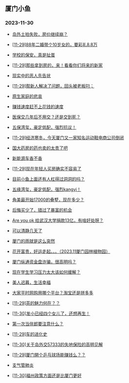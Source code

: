 ## 厦门小鱼 
### 2023-11-30

+ [岛外土拍失败，房价继续崩？](http://bbs.xmfish.com/read-htm-tid-18113300.html)

+ [[11-29]88年二婚带个10岁女的，要彩礼8.8万](http://bbs.xmfish.com/read-htm-tid-18113273.html)

+ [学校的保安，真是扯蛋](http://bbs.xmfish.com/read-htm-tid-18113104.html)

+ [[11-29]那些拿到房的，来！看看你们将来的新家](http://bbs.xmfish.com/read-htm-tid-18113279.html)

+ [现实中的恶人先告状](http://bbs.xmfish.com/read-htm-tid-18113217.html)

+ [[11-29]帮新人解决了问题，回头被老板叼；](http://bbs.xmfish.com/read-htm-tid-18113179.html)

+ [原生家庭的悲哀](http://bbs.xmfish.com/read-htm-tid-18113131.html)

+ [赚钱速度赶不上花钱的速度](http://bbs.xmfish.com/read-htm-tid-18113345.html)

+ [医保交几年后不用交？还是交到死？](http://bbs.xmfish.com/read-htm-tid-18113246.html)

+ [五保湾玺，豪定低配，强烈抗议！](http://bbs.xmfish.com/read-htm-tid-18113322.html)

+ [[11-29]经济寒冬，今天厦门又一家知名运动鞋电商公司倒闭](http://bbs.xmfish.com/read-htm-tid-18113478.html)

+ [国大药房的药也卖的太贵了吧](http://bbs.xmfish.com/read-htm-tid-18113384.html)

+ [新能源车香不香](http://bbs.xmfish.com/read-htm-tid-18113334.html)

+ [[11-29]现在年轻人买房确实不容易了](http://bbs.xmfish.com/read-htm-tid-18113449.html)

+ [目前小鱼上面还有人杠得过洞洞的吗？](http://bbs.xmfish.com/read-htm-tid-18113344.html)

+ [五缘湾玺，豪定低配，强烈kangyi！](http://bbs.xmfish.com/read-htm-tid-18113389.html)

+ [角美最开始17000的叠墅，现在多少？](http://bbs.xmfish.com/read-htm-tid-18113358.html)

+ [后悔买少了，错过了暴富的机会](http://bbs.xmfish.com/read-htm-tid-18113373.html)

+ [Are you ok 给武汉大学捐款13亿，有啥好处呀？](http://bbs.xmfish.com/read-htm-tid-18113540.html)

+ [可以清静几天了](http://bbs.xmfish.com/read-htm-tid-18113609.html)

+ [厦门的雨就是这么突然](http://bbs.xmfish.com/read-htm-tid-18113448.html)

+ [花开富贵，好运走起。。。（2023.11厦门园林植物园）](http://bbs.xmfish.com/read-htm-tid-18113410.html)

+ [厦门纵通资金盘诈骗，很高明吗？](http://bbs.xmfish.com/read-htm-tid-18113508.html)

+ [现在学生学习压力太大该如何缓解？](http://bbs.xmfish.com/read-htm-tid-18113530.html)

+ [美人迟暮，生活幸福](http://bbs.xmfish.com/read-htm-tid-18113534.html)

+ [大家平时网购用哪个平台？淘宝还是拼多多](http://bbs.xmfish.com/read-htm-tid-18113513.html)

+ [[11-29]茶的魅力何在？？](http://bbs.xmfish.com/read-htm-tid-18113577.html)

+ [[11-30]发小已经四个女儿了，还想再生！](http://bbs.xmfish.com/read-htm-tid-18113798.html)

+ [第一次当伴郎要注意什么？](http://bbs.xmfish.com/read-htm-tid-18113627.html)

+ [[11-29]车的进化史](http://bbs.xmfish.com/read-htm-tid-18113538.html)

+ [[11-30]关于岛外交57333的失地保险的高明见解](http://bbs.xmfish.com/read-htm-tid-18113658.html)

+ [[11-29]厦门開个乒乓球场能赚钱么？？](http://bbs.xmfish.com/read-htm-tid-18113614.html)

+ [支气管肺炎](http://bbs.xmfish.com/read-htm-tid-18113567.html)

+ [[11-30]福州政策方面还是比厦门更好](http://bbs.xmfish.com/read-htm-tid-18113813.html)

